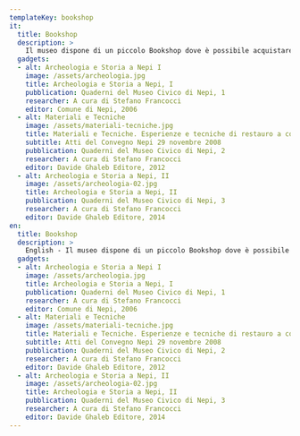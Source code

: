 ```yaml
---
templateKey: bookshop
it:
  title: Bookshop
  description: >
    Il museo dispone di un piccolo Bookshop dove è possibile acquistare gadget e pubblicazioni inerenti Nepi e il territorio.
  gadgets:
  - alt: Archeologia e Storia a Nepi I
    image: /assets/archeologia.jpg
    title: Archeologia e Storia a Nepi, I
    pubblication: Quaderni del Museo Civico di Nepi, 1
    researcher: A cura di Stefano Francocci
    editor: Comune di Nepi, 2006
  - alt: Materiali e Tecniche
    image: /assets/materiali-tecniche.jpg
    title: Materiali e Tecniche. Esperienze e tecniche di restauro a confronto
    subtitle: Atti del Convegno Nepi 29 novembre 2008
    pubblication: Quaderni del Museo Civico di Nepi, 2
    researcher: A cura di Stefano Francocci
    editor: Davide Ghaleb Editore, 2012
  - alt: Archeologia e Storia a Nepi, II
    image: /assets/archeologia-02.jpg
    title: Archeologia e Storia a Nepi, II
    pubblication: Quaderni del Museo Civico di Nepi, 3
    researcher: A cura di Stefano Francocci
    editor: Davide Ghaleb Editore, 2014
en:
  title: Bookshop
  description: >
    English - Il museo dispone di un piccolo Bookshop dove è possibile acquistare gadget e pubblicazioni inerenti Nepi e il territorio.
  gadgets:
  - alt: Archeologia e Storia a Nepi I
    image: /assets/archeologia.jpg
    title: Archeologia e Storia a Nepi, I
    pubblication: Quaderni del Museo Civico di Nepi, 1
    researcher: A cura di Stefano Francocci
    editor: Comune di Nepi, 2006
  - alt: Materiali e Tecniche
    image: /assets/materiali-tecniche.jpg
    title: Materiali e Tecniche. Esperienze e tecniche di restauro a confronto
    subtitle: Atti del Convegno Nepi 29 novembre 2008
    pubblication: Quaderni del Museo Civico di Nepi, 2
    researcher: A cura di Stefano Francocci
    editor: Davide Ghaleb Editore, 2012
  - alt: Archeologia e Storia a Nepi, II
    image: /assets/archeologia-02.jpg
    title: Archeologia e Storia a Nepi, II
    pubblication: Quaderni del Museo Civico di Nepi, 3
    researcher: A cura di Stefano Francocci
    editor: Davide Ghaleb Editore, 2014
---
```

